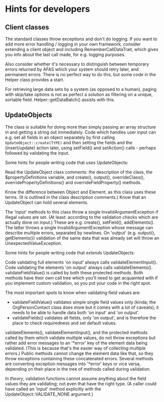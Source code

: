 # Hints for developers


## Client classes

The standard classes throw exceptions and don't do logging. If you want to add
more error handling / logging in your own framework, consider extending a
client object and including RememberCallDataTrait, which gives you info about
the last call made, for e.g. logging purposes.

Also consider whether it's necessary to distinguish between temporary errors
returned by AFAS which your system should retry later, and permanent errors.
There is no perfect way to do this, but some code in the Helper class provides
a start.

For retrieving large data sets by a system (as opposed to a human), paging
with skip/take options is not as perfect a solution as filtering on a unique,
sortable field. Helper::getDataBatch() assists with this.


## UpdateObjects

The class is suitable for doing more than simply passing an array structure in
and getting a string out immediately. Code which handles user input can e.g.
set all fields in an object separately by first calling ```UpdateObject::create(TYPE)```
and then setting the fields and the (insert/update) action later, using 
setField() and setAction() calls - perhaps followed by validating the input.

Some hints for people writing code that _uses_ UpdateObjects:

Read the UpdateObject class comments: the description of the class, the
$propertyDefinitions variable, and create(), output(), overrideClass(),
overridePropertyDefinitions() and overrideFieldProperty() methods.

Know the difference between Object and Element, as this class uses these terms.
(It is outlined in the class description comments.) Know that an UpdateObject
can hold several elements.

The 'input' methods to this class throw a single InvalidArgumentException if
illegal values are set. (At least: according to the validation checks which are
actually done on input.) These are e.g. create(), setField(), addElements().
The latter throws a single InvalidArgumentException whose message can describe
multiple errors, separated by newlines. On 'output' (e.g. output(),
getElements()) validation of the same data that was already set will throw an
UnexpectedValueException.

Some hints for people writing code that _extends_ UpdateObjects:

Code validating full elements 'on input' always calls validateElementInput().
Code validating the elements 'on output' always calls validateElements().
validateFieldValue() is called by both these protected methods. Both methods
have their own call tree which you'll need to get acquainted with if you
implement custom validation, so you put your code in the right spot.

The most important spots to know when validating field values are:
* validateFieldValue() validates simple single field values only (kinda; the
  OrgPersonContact class does more but it comes with a lot of caveats); it
  needs to be able to handle data both 'on input' and 'on output'.
* validateFields() validates all fields, only 'on output', and is therefore the
  place to check requiredness and set default values.

validateElements(), validateElementInput(), and the protected methods called by
them which validate multiple values, do not throw exceptions but rather add
error messages to an '*error' key of the element data being validated. (This is
because that's the easier way of collecting multiple errors.) Public methods
cannot change the element data like that, so they throw exceptions containing
these concatenated errors. Several methods are converting exception messages
into '*error' keys or vice versa, depending on their place in the tree of
methods called during validation.

_In theory_, validation functions cannot assume anything about the field values
they are validating; not even that have the right type. (A caller could have
called an 'input' method explicitly with the UpdateObject::VALIDATE_NONE
argument.)
